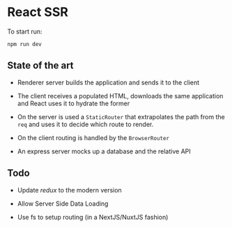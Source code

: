 # React SSR

To start run:

`npm run dev`

## State of the art

- Renderer server builds the application and sends it to the client

- The client receives a populated HTML, downloads the same application and React uses it to hydrate the former

- On the server is used a `StaticRouter` that extrapolates the path from the `req` and uses it to decide which route to render.

- On the client routing is handled by the `BrowserRouter`

- An express server mocks up a database and the relative API

## Todo

- Update _redux_ to the modern version

- Allow Server Side Data Loading

- Use fs to setup routing (in a NextJS/NuxtJS fashion)
